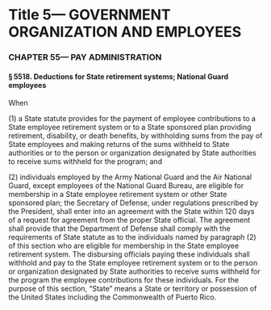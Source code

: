 
# Title 5— GOVERNMENT ORGANIZATION AND EMPLOYEES
### CHAPTER 55— PAY ADMINISTRATION
#### § 5518. Deductions for State retirement systems; National Guard employees

When

(1) a State statute provides for the payment of employee contributions to a State employee retirement system or to a State sponsored plan providing retirement, disability, or death benefits, by withholding sums from the pay of State employees and making returns of the sums withheld to State authorities or to the person or organization designated by State authorities to receive sums withheld for the program; and

(2) individuals employed by the Army National Guard and the Air National Guard, except employees of the National Guard Bureau, are eligible for membership in a State employee retirement system or other State sponsored plan; the Secretary of Defense, under regulations prescribed by the President, shall enter into an agreement with the State within 120 days of a request for agreement from the proper State official. The agreement shall provide that the Department of Defense shall comply with the requirements of State statute as to the individuals named by paragraph (2) of this section who are eligible for membership in the State employee retirement system. The disbursing officials paying these individuals shall withhold and pay to the State employee retirement system or to the person or organization designated by State authorities to receive sums withheld for the program the employee contributions for these individuals. For the purpose of this section, “State” means a State or territory or possession of the United States including the Commonwealth of Puerto Rico.
